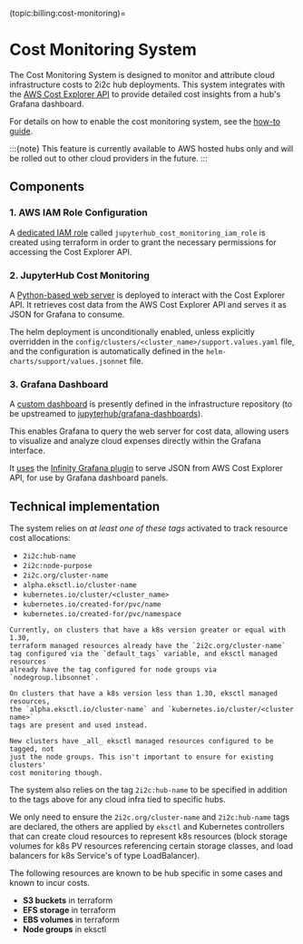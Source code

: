 (topic:billing:cost-monitoring)=
# Cost Monitoring System

The Cost Monitoring System is designed to monitor and attribute cloud
infrastructure costs to 2i2c hub deployments. This system integrates with the
[AWS Cost Explorer
API](https://docs.aws.amazon.com/cost-management/latest/userguide/ce-api.html)
to provide detailed cost insights from a hub's Grafana dashboard.

For details on how to enable the cost monitoring system, see the [how-to guide](howto:cost-monitoring:enable-aws).

:::{note}
This feature is currently available to AWS
hosted hubs only and will be rolled out to other cloud providers in the
future.
:::

## Components

### 1. AWS IAM Role Configuration

  A [dedicated IAM
  role](https://github.com/2i2c-org/infrastructure/blob/main/terraform/aws/cost-monitoring.tf)
  called `jupyterhub_cost_monitoring_iam_role` is created using terraform in order to grant the necessary permissions for accessing the Cost Explorer
  API.

### 2. JupyterHub Cost Monitoring

  A [Python-based web
  server](https://github.com/2i2c-org/jupyterhub-cost-monitoring/)
  is deployed to interact with the Cost Explorer API. It retrieves cost data
  from the AWS Cost Explorer API and serves it as JSON for Grafana to consume.

  The helm deployment is unconditionally enabled, unless explicitly overridden in the `config/clusters/<cluster_name>/support.values.yaml` file, and the configuration is automatically defined in the `helm-charts/support/values.jsonnet` file.

### 3.  Grafana Dashboard

  A [custom dashboard](https://github.com/2i2c-org/infrastructure/tree/main/grafana-dashboards) is presently defined in the infrastructure repository (to be upstreamed to [jupyterhub/grafana-dashboards](https://github.com/jupyterhub/grafana-dashboards)).

  This enables Grafana to query the web server for cost data, allowing users to
  visualize and analyze cloud expenses directly within the Grafana interface.

  It
  [uses](https://github.com/2i2c-org/infrastructure/blob/48e06a02a411e31b03db2f30fd6a090b5f6eeeb5/helm-charts/support/values.yaml#L405-L406)
  the [Infinity Grafana
  plugin](https://grafana.com/grafana/plugins/yesoreyeram-infinity-datasource/)
  to serve JSON from AWS Cost Explorer API, for use by Grafana dashboard
  panels.

## Technical implementation

The system relies on _at least one of these tags_ activated to track resource cost allocations:

- `2i2c:hub-name`
- `2i2c:node-purpose`
- `2i2c.org/cluster-name`
- `alpha.eksctl.io/cluster-name`
- `kubernetes.io/cluster/<cluster_name>`
- `kubernetes.io/created-for/pvc/name`
- `kubernetes.io/created-for/pvc/namespace`

```{important}
Currently, on clusters that have a k8s version greater or equal with 1.30,
terraform managed resources already have the `2i2c.org/cluster-name`
tag configured via the `default_tags` variable, and eksctl managed resources
already have the tag configured for node groups via `nodegroup.libsonnet`.

On clusters that have a k8s version less than 1.30, eksctl managed resources,
the `alpha.eksctl.io/cluster-name` and `kubernetes.io/cluster/<cluster name>`
tags are present and used instead.

New clusters have _all_ eksctl managed resources configured to be tagged, not
just the node groups. This isn't important to ensure for existing clusters'
cost monitoring though.
```

The system also relies on the tag `2i2c:hub-name` to be specified in addition to
the tags above for any cloud infra tied to specific hubs.

We only need to ensure the `2i2c.org/cluster-name` and `2i2c:hub-name` tags are
declared, the others are applied by `eksctl` and Kubernetes controllers that can
create cloud resources to represent k8s resources (block storage volumes for k8s
PV resources referencing certain storage classes, and load balancers for k8s
Service's of type LoadBalancer).

The following resources are known to be hub specific in some cases and known
to incur costs.

- **S3 buckets** in terraform
- **EFS storage** in terraform
- **EBS volumes** in terraform
- **Node groups** in eksctl
